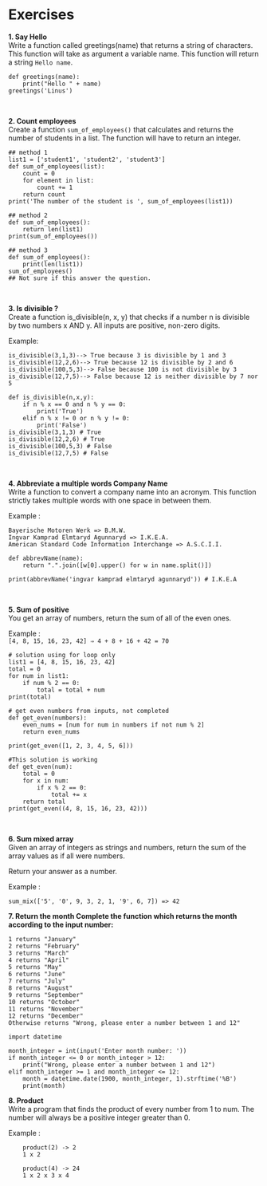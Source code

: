 # Exercises
**1. Say Hello**</br>
Write a function called greetings(name) that returns a string of characters. This function will take as argument a variable name. This function will return a string `Hello name`.</br>
```
def greetings(name):
    print("Hello " + name)
greetings('Linus')
```
</br>

**2. Count employees**</br>
Create a function `sum_of_employees()` that calculates and returns the number of students in a list. The function will have to return an integer.</br>
```
## method 1
list1 = ['student1', 'student2', 'student3']
def sum_of_employees(list):
    count = 0
    for element in list:
        count += 1
    return count
print('The number of the student is ', sum_of_employees(list1))

## method 2
def sum_of_employees():
    return len(list1)
print(sum_of_employees())

## method 3
def sum_of_employees():
    print(len(list1))
sum_of_employees()
## Not sure if this answer the question.
```
</br>

**3. Is divisible ?**</br>
Create a function is_divisible(n, x, y) that checks if a number n is divisible by two numbers x AND y. All inputs are positive, non-zero digits.</br>

Example:</br>
```
is_divisible(3,1,3)--> True because 3 is divisible by 1 and 3
is_divisible(12,2,6)--> True because 12 is divisible by 2 and 6
is_divisible(100,5,3)--> False because 100 is not divisible by 3
is_divisible(12,7,5)--> False because 12 is neither divisible by 7 nor 5
```
```
def is_divisible(n,x,y):
    if n % x == 0 and n % y == 0:
        print('True')
    elif n % x != 0 or n % y != 0:
        print('False')
is_divisible(3,1,3) # True
is_divisible(12,2,6) # True
is_divisible(100,5,3) # False
is_divisible(12,7,5) # False
```
</br>

**4. Abbreviate a multiple words Company Name**</br>
Write a function to convert a company name into an acronym. This function strictly takes multiple words with one space in between them.</br>

Example :</br>
```
Bayerische Motoren Werk => B.M.W.
Ingvar Kamprad Elmtaryd Agunnaryd => I.K.E.A.
American Standard Code Information Interchange => A.S.C.I.I.
```

```
def abbrevName(name):
    return ".".join([w[0].upper() for w in name.split()])

print(abbrevName('ingvar kamprad elmtaryd agunnaryd')) # I.K.E.A
```
</br>

**5. Sum of positive**</br>
You get an array of numbers, return the sum of all of the even ones.</br>

Example :<br>
`[4, 8, 15, 16, 23, 42] ⇒ 4 + 8 + 16 + 42 = 70`</br>
```
# solution using for loop only
list1 = [4, 8, 15, 16, 23, 42]
total = 0
for num in list1:
    if num % 2 == 0:
        total = total + num
print(total)
```
```
# get even numbers from inputs, not completed
def get_even(numbers):
    even_nums = [num for num in numbers if not num % 2]
    return even_nums

print(get_even([1, 2, 3, 4, 5, 6]))
```
```
#This solution is working
def get_even(num):
    total = 0
    for x in num:
        if x % 2 == 0:
            total += x
    return total
print(get_even((4, 8, 15, 16, 23, 42)))
```
</br>

**6. Sum mixed array**</br>
Given an array of integers as strings and numbers, return the sum of the array values as if all were numbers.</br>

Return your answer as a number.</br>

Example :</br>

`sum_mix(['5', '0', 9, 3, 2, 1, '9', 6, 7]) => 42`
</br>

**7. Return the month Complete the function which returns the month according to the input number:**</br>
```
1 returns "January"
2 returns "February"
3 returns "March"
4 returns "April"
5 returns "May"
6 returns "June"
7 returns "July"
8 returns "August"
9 returns "September"
10 returns "October"
11 returns "November"
12 returns "December"
Otherwise returns "Wrong, please enter a number between 1 and 12"
```
```
import datetime

month_integer = int(input('Enter month number: '))
if month_integer <= 0 or month_integer > 12:
    print("Wrong, please enter a number between 1 and 12")
elif month_integer >= 1 and month_integer <= 12:
    month = datetime.date(1900, month_integer, 1).strftime('%B')
    print(month)
```

**8. Product**</br>
Write a program that finds the product of every number from 1 to num. The number will always be a positive integer greater than 0.</br>

Example :</br>
```
    product(2) -> 2
    1 x 2

    product(4) -> 24
    1 x 2 x 3 x 4
```
